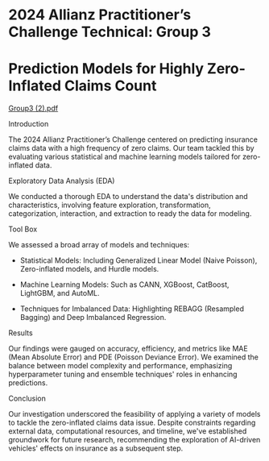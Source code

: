 # 2024 Allianz Practitioner’s Challenge Technical: Group 3
# Prediction Models for Highly Zero-Inflated Claims Count​ 
[Group3 (2).pdf](https://github.com/yueht23/PGPC2024/files/14431583/Group3.2.pdf)

Introduction 

The 2024 Allianz Practitioner’s Challenge centered on predicting insurance claims data with a high frequency of zero claims. Our team tackled this by evaluating various statistical and machine learning models tailored for zero-inflated data. 

 

Exploratory Data Analysis (EDA) 

We conducted a thorough EDA to understand the data's distribution and characteristics, involving feature exploration, transformation, categorization, interaction, and extraction to ready the data for modeling. 

 

Tool Box 

We assessed a broad array of models and techniques: 

- Statistical Models: Including Generalized Linear Model (Naive Poisson), Zero-inflated models, and Hurdle models. 

- Machine Learning Models: Such as CANN, XGBoost, CatBoost, LightGBM, and AutoML. 

- Techniques for Imbalanced Data: Highlighting REBAGG (Resampled Bagging) and Deep Imbalanced Regression. 

Results 

Our findings were gauged on accuracy, efficiency, and metrics like MAE (Mean Absolute Error) and PDE (Poisson Deviance Error). We examined the balance between model complexity and performance, emphasizing hyperparameter tuning and ensemble techniques' roles in enhancing predictions. 


Conclusion 

Our investigation underscored the feasibility of applying a variety of models to tackle the zero-inflated claims data issue. Despite constraints regarding external data, computational resources, and timeline, we've established groundwork for future research, recommending the exploration of AI-driven vehicles' effects on insurance as a subsequent step. 
